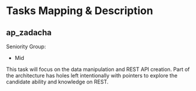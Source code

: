 # Tasks Mapping & Description

## ap_zadacha

Seniority Group:

- Mid

This task will focus on the data manipulation and REST API creation.
Part of the architecture has holes left intentionally with pointers to explore the candidate ability and knowledge on REST.
